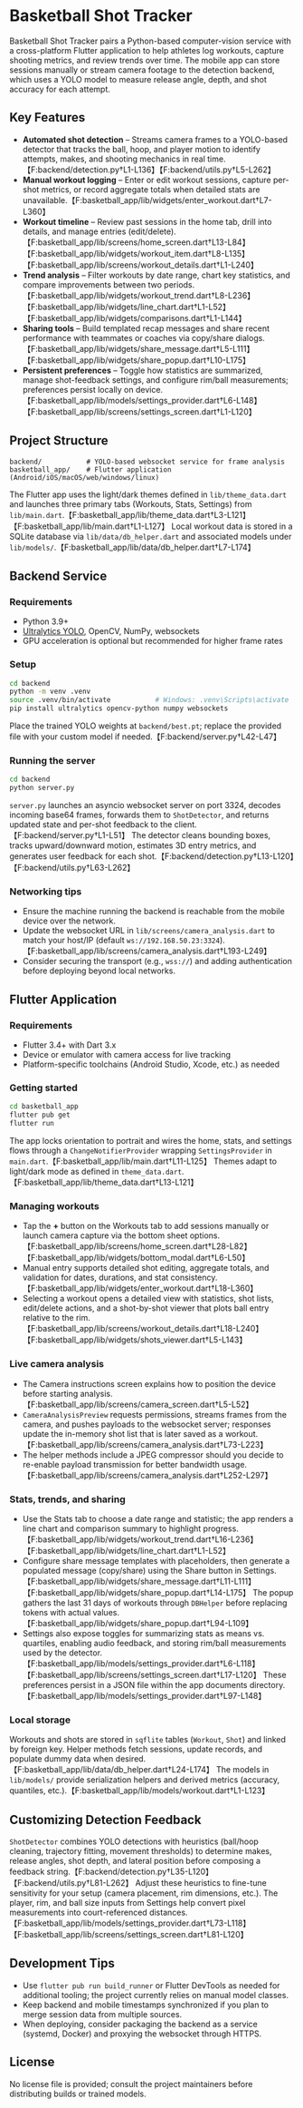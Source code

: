 # Basketball Shot Tracker

Basketball Shot Tracker pairs a Python-based computer-vision service with a cross-platform Flutter application to help athletes log workouts, capture shooting metrics, and review trends over time. The mobile app can store sessions manually or stream camera footage to the detection backend, which uses a YOLO model to measure release angle, depth, and shot accuracy for each attempt.

## Key Features

- **Automated shot detection** – Streams camera frames to a YOLO-based detector that tracks the ball, hoop, and player motion to identify attempts, makes, and shooting mechanics in real time.【F:backend/detection.py†L1-L136】【F:backend/utils.py†L5-L262】
- **Manual workout logging** – Enter or edit workout sessions, capture per-shot metrics, or record aggregate totals when detailed stats are unavailable.【F:basketball_app/lib/widgets/enter_workout.dart†L7-L360】
- **Workout timeline** – Review past sessions in the home tab, drill into details, and manage entries (edit/delete).【F:basketball_app/lib/screens/home_screen.dart†L13-L84】【F:basketball_app/lib/widgets/workout_item.dart†L8-L135】【F:basketball_app/lib/screens/workout_details.dart†L1-L240】
- **Trend analysis** – Filter workouts by date range, chart key statistics, and compare improvements between two periods.【F:basketball_app/lib/widgets/workout_trend.dart†L8-L236】【F:basketball_app/lib/widgets/line_chart.dart†L1-L52】【F:basketball_app/lib/widgets/comparisons.dart†L1-L144】
- **Sharing tools** – Build templated recap messages and share recent performance with teammates or coaches via copy/share dialogs.【F:basketball_app/lib/widgets/share_message.dart†L5-L111】【F:basketball_app/lib/widgets/share_popup.dart†L10-L175】
- **Persistent preferences** – Toggle how statistics are summarized, manage shot-feedback settings, and configure rim/ball measurements; preferences persist locally on device.【F:basketball_app/lib/models/settings_provider.dart†L6-L148】【F:basketball_app/lib/screens/settings_screen.dart†L1-L120】

## Project Structure

```
backend/           # YOLO-based websocket service for frame analysis
basketball_app/    # Flutter application (Android/iOS/macOS/web/windows/linux)
```

The Flutter app uses the light/dark themes defined in `lib/theme_data.dart` and launches three primary tabs (Workouts, Stats, Settings) from `lib/main.dart`.【F:basketball_app/lib/theme_data.dart†L3-L121】【F:basketball_app/lib/main.dart†L1-L127】 Local workout data is stored in a SQLite database via `lib/data/db_helper.dart` and associated models under `lib/models/`.【F:basketball_app/lib/data/db_helper.dart†L7-L174】

## Backend Service

### Requirements
- Python 3.9+
- [Ultralytics YOLO](https://docs.ultralytics.com), OpenCV, NumPy, websockets
- GPU acceleration is optional but recommended for higher frame rates

### Setup

```bash
cd backend
python -m venv .venv
source .venv/bin/activate           # Windows: .venv\Scripts\activate
pip install ultralytics opencv-python numpy websockets
```

Place the trained YOLO weights at `backend/best.pt`; replace the provided file with your custom model if needed.【F:backend/server.py†L42-L47】

### Running the server

```bash
cd backend
python server.py
```

`server.py` launches an asyncio websocket server on port 3324, decodes incoming base64 frames, forwards them to `ShotDetector`, and returns updated state and per-shot feedback to the client.【F:backend/server.py†L1-L51】 The detector cleans bounding boxes, tracks upward/downward motion, estimates 3D entry metrics, and generates user feedback for each shot.【F:backend/detection.py†L13-L120】【F:backend/utils.py†L63-L262】

### Networking tips
- Ensure the machine running the backend is reachable from the mobile device over the network.
- Update the websocket URL in `lib/screens/camera_analysis.dart` to match your host/IP (default `ws://192.168.50.23:3324`).【F:basketball_app/lib/screens/camera_analysis.dart†L193-L249】
- Consider securing the transport (e.g., `wss://`) and adding authentication before deploying beyond local networks.

## Flutter Application

### Requirements
- Flutter 3.4+ with Dart 3.x
- Device or emulator with camera access for live tracking
- Platform-specific toolchains (Android Studio, Xcode, etc.) as needed

### Getting started

```bash
cd basketball_app
flutter pub get
flutter run
```

The app locks orientation to portrait and wires the home, stats, and settings flows through a `ChangeNotifierProvider` wrapping `SettingsProvider` in `main.dart`.【F:basketball_app/lib/main.dart†L11-L125】 Themes adapt to light/dark mode as defined in `theme_data.dart`.【F:basketball_app/lib/theme_data.dart†L13-L121】

### Managing workouts
- Tap the **+** button on the Workouts tab to add sessions manually or launch camera capture via the bottom sheet options.【F:basketball_app/lib/screens/home_screen.dart†L28-L82】【F:basketball_app/lib/widgets/bottom_modal.dart†L6-L50】
- Manual entry supports detailed shot editing, aggregate totals, and validation for dates, durations, and stat consistency.【F:basketball_app/lib/widgets/enter_workout.dart†L18-L360】
- Selecting a workout opens a detailed view with statistics, shot lists, edit/delete actions, and a shot-by-shot viewer that plots ball entry relative to the rim.【F:basketball_app/lib/screens/workout_details.dart†L18-L240】【F:basketball_app/lib/widgets/shots_viewer.dart†L5-L143】

### Live camera analysis
- The Camera instructions screen explains how to position the device before starting analysis.【F:basketball_app/lib/screens/camera_screen.dart†L5-L52】
- `CameraAnalysisPreview` requests permissions, streams frames from the camera, and pushes payloads to the websocket server; responses update the in-memory shot list that is later saved as a workout.【F:basketball_app/lib/screens/camera_analysis.dart†L73-L223】
- The helper methods include a JPEG compressor should you decide to re-enable payload transmission for better bandwidth usage.【F:basketball_app/lib/screens/camera_analysis.dart†L252-L297】

### Stats, trends, and sharing
- Use the Stats tab to choose a date range and statistic; the app renders a line chart and comparison summary to highlight progress.【F:basketball_app/lib/widgets/workout_trend.dart†L16-L236】【F:basketball_app/lib/widgets/line_chart.dart†L1-L52】
- Configure share message templates with placeholders, then generate a populated message (copy/share) using the Share button in Settings.【F:basketball_app/lib/widgets/share_message.dart†L11-L111】【F:basketball_app/lib/widgets/share_popup.dart†L14-L175】 The popup gathers the last 31 days of workouts through `DBHelper` before replacing tokens with actual values.【F:basketball_app/lib/widgets/share_popup.dart†L94-L109】
- Settings also expose toggles for summarizing stats as means vs. quartiles, enabling audio feedback, and storing rim/ball measurements used by the detector.【F:basketball_app/lib/models/settings_provider.dart†L6-L118】【F:basketball_app/lib/screens/settings_screen.dart†L17-L120】 These preferences persist in a JSON file within the app documents directory.【F:basketball_app/lib/models/settings_provider.dart†L97-L148】

### Local storage
Workouts and shots are stored in `sqflite` tables (`Workout`, `Shot`) and linked by foreign key. Helper methods fetch sessions, update records, and populate dummy data when desired.【F:basketball_app/lib/data/db_helper.dart†L24-L174】 The models in `lib/models/` provide serialization helpers and derived metrics (accuracy, quantiles, etc.).【F:basketball_app/lib/models/workout.dart†L1-L123】

## Customizing Detection Feedback

`ShotDetector` combines YOLO detections with heuristics (ball/hoop cleaning, trajectory fitting, movement thresholds) to determine makes, release angles, shot depth, and lateral position before composing a feedback string.【F:backend/detection.py†L35-L120】【F:backend/utils.py†L81-L262】 Adjust these heuristics to fine-tune sensitivity for your setup (camera placement, rim dimensions, etc.). The player, rim, and ball size inputs from Settings help convert pixel measurements into court-referenced distances.【F:basketball_app/lib/models/settings_provider.dart†L73-L118】【F:basketball_app/lib/screens/settings_screen.dart†L81-L120】

## Development Tips

- Use `flutter pub run build_runner` or Flutter DevTools as needed for additional tooling; the project currently relies on manual model classes.
- Keep backend and mobile timestamps synchronized if you plan to merge session data from multiple sources.
- When deploying, consider packaging the backend as a service (systemd, Docker) and proxying the websocket through HTTPS.

## License

No license file is provided; consult the project maintainers before distributing builds or trained models.
